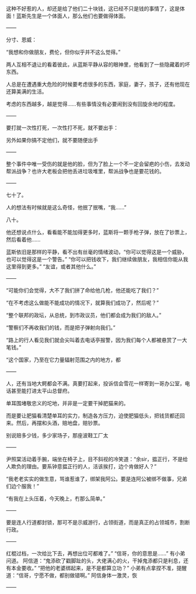 这种不好惹的人，却还是给了他们二十块钱，这已经不只是钱的事情了，这是体面！蓝斯先生是一个体面人，那么他们也要做得体面。

——

分寸、恩威：

“我想和你做朋友，费伦，但你似乎并不这么觉得。”

两人互相不退让的看着彼此，从蓝斯平静从容的眼神里，他看到了一些隐藏着的坏东西。

人总是在遭遇重大危险的时候要考虑很多的东西，家庭，妻子，孩子，还有他现在还算美满的生活。

考虑的东西越多，越是觉得……有些事情没有必要闹到没有回旋余地的程度。

——

要打就一次性打死，一次性打不死，就不要出手：

另外如果你搞不定他们，就不要随便出手

——

整个事件中唯一受伤的就是他的脸，但为了脸上一个不一定会留疤的小伤，去发动帮派战争？也许大老板会把他丢进垃圾堆里，帮派战争也是要花钱的。

——

七十了。

人的想法有时候就是这么奇怪，他抿了抿嘴，“我……”

八十。

他还想说点什么，看看能不能加得更多时，蓝斯将一颗手枪子弹，放在了钞票上，然后看着他……

蓝斯依旧是那样的平静，看不出有丝毫的情绪波动，“你可以觉得这是一个威胁，也可以觉得这是一个警告。”
“你可以把钱收下，我们继续做朋友，我相信你能从我这里得到更多。”
“友谊，或者其他什么。”

——

“可能你们会觉得，大不了我们拼了命给他几枪，他还能吃了我们？”

“在不考虑这么做能不能成功的情况下，就算我们成功了，然后呢？”

“整个联邦的政坛，从总统，到市政议员，他们都会成为我们的敌人。”

“警察们不再收我们的钱，而是把子弹射向我们。”

“路上的行人看见我们就会尖叫着去电话亭报警，因为我们每个人都被悬赏了一大笔钱。”

“这个国家，乃至在它力量辐射范围之内的地方，都

——

人，还有当地大鳄都会不满。真要打起来，投诉信会雪花一样寄到一哥办公室，电话甚至能打进太平山总督府。

单耳围堵敬忠义的坨地，并非是一定要干掉肥猫来的。

而是要让肥猫看清楚单耳的实力，制造各方压力，迫使肥猫低头，把钱货都还回来。然后，再摆和头酒，赔地盘，赔钞票。

别说赔多少钱，多少家场子，那座波鞋工厂太

——

尹照棠活动着手腕，端坐在椅子上，目不斜视的冷笑道：“余sir，揾正行，不是给人欺负的理由。要系钟意揾正行的人，活该挨打，边个肯做好人？”

“我老老实实的做生意，骂谁惹谁了，绑架我阿公。要是连阿公被绑不做事，兄弟们边个服我！”

“有我在上头压着，今天晚上，冇那么简单。”

——

要是连人行道都封锁，那可不是示威游行，占领街道，而是真正的占领城市，割断行政。

——

红棍过档，一次给比下去，再想出位可都难了。”
“信哥，你的意思是……”
有小弟问道。
阿信道：“鬼添砍了戳脚趾的头，大佬满心的火，干掉鬼添都只是利息，还有本金要收。”
“把他的老婆绑起来，是不是都算立功？”
小弟有点拿捏不准，提醒道：“信哥，宁愿不做，都别做错啊。”
阿信身体一激灵，恢

——

